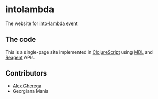 # intolambda
The website for [into-lambda event](http://www.icslab.eu/intolambda/index.html)

## The code
This is a single-page site implemented in [ClojureScript](https://github.com/clojure/clojurescript) using [MDL](https://getmdl.io/) and [Reagent](https://reagent-project.github.io/) APIs.

## Contributors

* [Alex Gherega](https://github.com/alex-gherega)
* Georgiana Mania




